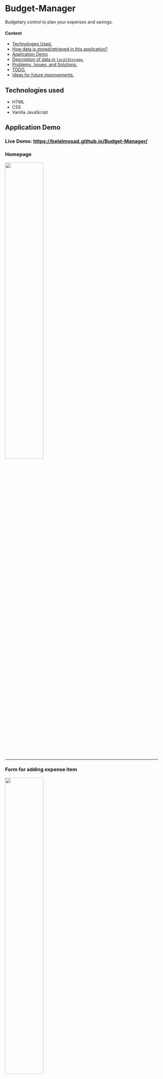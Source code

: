 # Budget-Manager
Budgetary control to plan your expenses and savings.

#### Content
- <a href="https://github.com/belalmosad/Budget-Manager#technologies-used">Technologies Used.</a>
- <a href="https://github.com/belalmosad/Budget-Manager#how-data-is-storedretrieved-in-this-application">How data is stored/retrieved in this application?</a>
- <a href="https://github.com/belalmosad/Budget-Manager#application-demo">Application Demo</a>
- <a href="https://github.com/belalmosad/Budget-Manager#description-of-data-in-localstorage">Description of data in `localStorage`.</a>
- <a href="https://github.com/belalmosad/Budget-Manager#problems-issues-and-solutions">Problems, Issues, and Solutions.</a>
- <a href="https://github.com/belalmosad/Budget-Manager#todo">TODO.</a>
- <a href="https://github.com/belalmosad/Budget-Manager#ideas-for-future-improvements">Ideas for future improvements.</a>

## Technologies used
- HTML
- CSS
- Vanilla JavaScript

## Application Demo
### **Live Demo**: https://belalmosad.github.io/Budget-Manager/
### Homepage
<img src="https://github.com/belalmosad/Budget-Manager/blob/main/Assets/Images-for-md/homepage.PNG" width="50%"/><hr>

### Form for adding expense item
<img src="https://github.com/belalmosad/Budget-Manager/blob/main/Assets/Images-for-md/add-item-form.PNG" width="50%"><hr>

### When user tries to add expense that costs more than remaining money.
<img src="https://github.com/belalmosad/Budget-Manager/blob/main/Assets/Images-for-md/no-enough-money.PNG" width="50%">
<hr>

### Data visualisation feature
<img src="https://github.com/belalmosad/Budget-Manager/blob/main/Assets/Images-for-md/data-summary.PNG" width="50%">
<hr>

### Responsive Design
<div>
    <img src="https://github.com/belalmosad/Budget-Manager/blob/main/Assets/Images-for-md/lg-screen.PNG" width="25%">
    <img src="https://github.com/belalmosad/Budget-Manager/blob/main/Assets/Images-for-md/md-screen.PNG" width="25%">
    <img src="https://github.com/belalmosad/Budget-Manager/blob/main/Assets/Images-for-md/sm-screen.PNG" width="25%">
</div>

<div>
    <img src="https://github.com/belalmosad/Budget-Manager/blob/main/Assets/Images-for-md/lg-data-screen.PNG" width="25%">
    <img src="https://github.com/belalmosad/Budget-Manager/blob/main/Assets/Images-for-md/md-data-screen.PNG" width="25%">
    <img src="https://github.com/belalmosad/Budget-Manager/blob/main/Assets/Images-for-md/sm-data-screen.PNG" width="25%">
</div>
<hr>


## How data is stored/retrieved in this application?
The application relies on JavaScript's `window` property: `localStorage` as the method of storing/retrieving data.



## Description of data in `localStorage`

1. `localStorage.data`: associative array contains all the expenses data displayed in the table. **key** is item ID number, while **value** is an array that contains:
    - Expense category (Grocery, rent, transportation, ..etc).
    - Description.
    - Cost
    - ID number

2. `localStorage.nextID`: numeric value that assigns an ID number for the record.

3. `localStorage.totalBudget`: contains the total budget that the user can spend. The value is entered and edited by the user.

4. `localStorage.totalExpenses`: contains the total value of the expenses, when the user enters an expense item (e.g. car rent that costs 50$), the cost value (i.e. 50$) is added to `localStorage.totalExpenses`.

5. `localStorage.remainingBudget`: contains the left amount of money after adding expenses. This value cannot be negative value, if the user attempts to add an expense item that costs more than the `remainingBudget` value, the item will not be added, and the user will be informed he cannot add these expenses.


## Problems, Issues, and Solutions

- ### **Problem 1**: How to represent/store/retrieve data?
    - #### **Solution**: By using `localStorage` property as a mock/tiny database. For larger scale app I Would use database instead.

- ### **Problem 2**: How to refer to each expense record for delete/update that *specific* record?
    - #### **Solution**: In the case of using a database, we usually use a primary key as a unique identifier. But in this case (using `localStorage`) I assigned an ID for each item (using `localStorage.nextID` property).

- ### **Problem 3**: When click on the update ✎ button, a new form page should open, how to pass the data of a specific record to the update form page so that the form is filled with the original data to be updated?
    - #### **Solution**: Pass the data of the record in `localStorage` as follows:
        #### In the page that contains all records
        ```
        localStorage.setItem("updateItemData", JSON.stringify(dataArr));
        ``` 
        #### In the update form page
        ```
        localStorage.getItem("updateItemData");
        ```
        Then, after finishing the update process, 
        ```
        localStorage.removeItem("updateItemData");
        ```
- ### **Problem 4**: When trying to add new feature (quantity of each record), I faced alot of problems editing my code .. it was a miss.
    - **Solution**: Realizing that the code was not clean enough to add new feature easily. So, I started learning practices of writing clean code and Design patterns in JavaScript (Not Implemented yet). But as an initial step, I separated dealing with data in a separate interface `DataModel`, and relied on an object `ExpenseItem` instead of just an array.

- ### **Problem 5**: Adding Responsiveness for better Experience in other devices.
    - **Solution**: Using css property `display: flex` and wrapping it in class: `row`, then using it for through the other components.
## TODO
- [x] Implement basic HTML and CSS for home page.
- [x] Implement HTML and CSS for add expense page.
- [x] Implement info legend that contains total budget, total expenses, and remaining budget.
- [x] Implement add one item functionality.
- [x] Implement delete all data.functionality.
- [x] Implement delete single expense item functionality.
- [x] Add constraints on total budget input (non negative real numbers).
- [x] Add edit buttons for each expense record.
- [x] Implement HTML and CSS for Edit single expense item.
- [x] Implement Edit functionality for each expense item.
- [x] Fix bugs with info legend.
- [x] Implement data visualiation feature.
    - [x] First: Build a custom button for openning the visualization page.
    - [x] Second: Add the page of visualisation data.
    - [x] Third: Implement the visualization elements (normal divs bars).
    - [x] Fourth: Add dynamic data to the visualisation elements.
    - [x] Fifth: Animate the divs.
- [x] Implement responsive design for main page.
- [x] Implement responsive design for form page.
- [x] Fix Issue: Responsive Issue when adding long description in data table.
- [x] Implement responsiveness to Edit item form.

## Ideas for future improvements
- Build custom Confirm, prompt, and alert components instead of relying on browser's built-ins.
- Implement pie charts in visualisation section.
- Aggregate each category in one separate table alongside with the main containing table.

